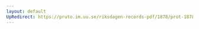 ```yaml
---
layout: default
UpRedirect: https://pruto.im.uu.se/riksdagen-records-pdf/1878/prot-1878--fk--026/prot-1878--fk--026_011.pdf
---
```

